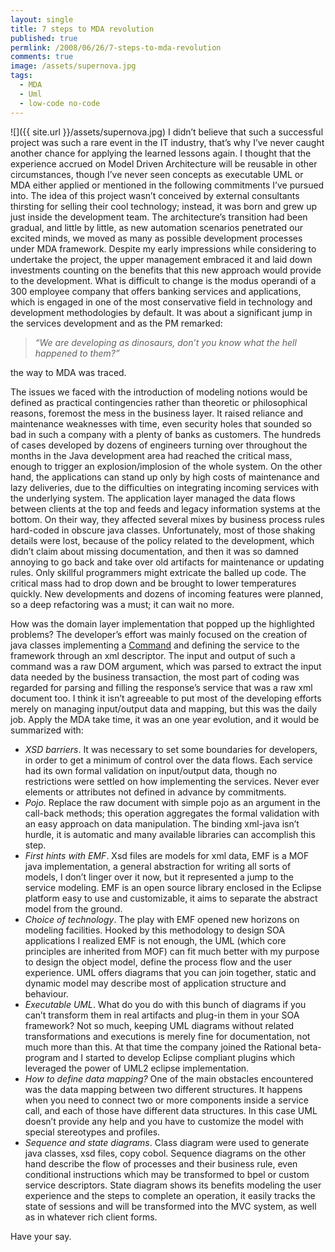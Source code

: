 ```yaml
---
layout: single
title: 7 steps to MDA revolution
published: true
permlink: /2008/06/26/7-steps-to-mda-revolution
comments: true
image: /assets/supernova.jpg
tags:
  - MDA
  - Uml
  - low-code no-code
---
```

![]({{ site.url }}/assets/supernova.jpg)
I didn’t believe that such a successful project was such a rare event in the IT industry, that’s why I’ve never caught another chance for applying the learned lessons again. I thought that the experience accrued on Model Driven Architecture will be reusable in other circumstances, though I’ve never seen concepts as executable UML or MDA either applied or mentioned in the following commitments I’ve pursued into.
The idea of this project wasn’t conceived by external consultants thirsting for selling their cool technology; instead, it was born and grew up just inside the development team. The architecture’s transition had been gradual, and little by little, as new automation scenarios penetrated our excited minds, we moved as many as possible development processes under MDA framework.
Despite my early impressions while considering to undertake the project, the upper management embraced it and laid down investments counting on the benefits that this new approach would provide to the development.
What is difficult to change is the modus operandi of a 300 employee company that offers banking services and applications, which is engaged in one of the most conservative field in technology and development methodologies by default. It was about a significant jump in the services development and as the PM remarked:
>_“We are developing as dinosaurs, don’t you know what the hell happened to them?”_

the way to MDA was traced.

The issues we faced with the introduction of modeling notions would be defined as practical contingencies rather than theoretic or philosophical reasons, foremost the mess in the business layer. It raised reliance and maintenance weaknesses with time, even security holes that sounded so bad in such a company with a plenty of  banks as customers.
The hundreds of cases developed by dozens of engineers turning over throughout the months in the Java development area had reached the critical mass, enough to trigger an explosion/implosion of the whole system. On the other hand, the applications can stand up only by high costs of maintenance and lazy deliveries, due to the difficulties on integrating incoming services with the underlying system.
The application layer managed the data flows between clients at the top and feeds and legacy information systems at the bottom. On their way, they affected several mixes by business process rules hard-coded in obscure java classes. Unfortunately, most of those shaking details were lost, because of the policy related to the development, which didn’t claim about missing documentation, and then it was so damned annoying to go back and take over old artifacts for maintenance or updating rules. Only skillful programmers might extricate the balled up code. The critical mass had to drop down and be brought to lower temperatures quickly. New developments and dozens of  incoming features were planned, so a deep refactoring was a must; it can wait no more.

How was the domain layer implementation that popped up the highlighted problems?
The developer’s effort was mainly focused on the creation of java classes implementing a [Command](http://en.wikipedia.org/wiki/Command_pattern) and defining the service to the framework through an xml descriptor. The input and output of such a command was a raw DOM argument, which was parsed to extract the input data needed by the business transaction, the most part of coding was regarded for parsing and filling the response’s service that was a raw xml document too. I think it isn’t agreeable to put most of the developing efforts merely on managing input/output data and mapping, but this was the daily job.
Apply the MDA take time, it was an one year evolution, and it would be summarized with:


- *XSD barriers*. It was necessary to set some boundaries for developers, in order to get a minimum of control over the data flows. Each service had its own formal validation on input/output data, though no restrictions were settled on how implementing the services. Never ever elements or attributes not defined in advance by commitments.
- *Pojo*. Replace the raw document with simple pojo as an argument in the call-back methods; this operation aggregates the formal validation with an easy approach on data manipulation. The binding xml-java isn’t hurdle, it is automatic and many available libraries can accomplish this step.
- *First hints with EMF*. Xsd files are models for xml data, EMF is a MOF java implementation, a general abstraction for writing all sorts of models, I don’t linger over it now, but it represented a jump to the service modeling. EMF is an open source library enclosed in the Eclipse platform easy to use and customizable, it aims to separate the abstract model from the ground.
- *Choice of technology*. The play with EMF opened new horizons on modeling facilities. Hooked by this methodology to design SOA applications I realized EMF is not enough, the UML (which core principles are inherited from MOF) can fit much better with my purpose to design the object model, define the process flow and the user experience. UML offers diagrams that you can join together, static and dynamic model may describe most of application structure and behaviour.
- *Executable UML*. What do you do with this bunch of diagrams if you can’t transform them in real artifacts and plug-in them in your SOA framework? Not so much, keeping UML diagrams without related transformations and executions is merely fine for documentation, not much more than this. At that time the company joined the Rational beta-program and I started to develop Eclipse compliant plugins which leveraged the power of UML2 eclipse implementation.
- *How to define data mapping?* One of the main obstacles encountered was the data mapping between two different structures. It happens when you need to connect two or more components inside a service call, and each of those have different data structures. In this case UML doesn’t provide any help and you have to customize the model with special stereotypes and profiles.
- *Sequence and state diagrams*. Class diagram were used to generate java classes, xsd files, copy cobol. Sequence diagrams on the other hand describe the flow of processes and their business rule, even conditional instructions which may be transformed to bpel or custom service descriptors. State diagram shows its benefits modeling the user experience and the steps to complete an operation, it easily tracks the state of sessions and will be transformed into the MVC system, as well as in whatever rich client forms.

Have your say.

